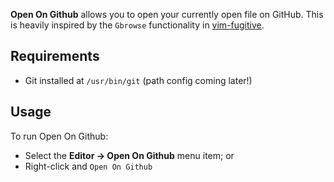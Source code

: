 **Open On Github** allows you to open your currently open file on GitHub. This is heavily inspired by the `Gbrowse` functionality in [vim-fugitive](https://github.com/tpope/vim-fugitive).

## Requirements

- Git installed at `/usr/bin/git` (path config coming later!)

## Usage

To run Open On Github:

- Select the **Editor → Open On Github** menu item; or
- Right-click and `Open On Github`
